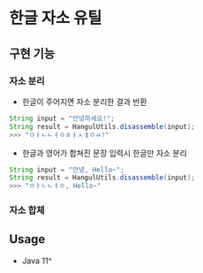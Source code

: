 # 한글 자소 유틸

## 구현 기능

### 자소 분리

- 한글이 주어지면 자소 분리한 결과 반환
```java
String input = "안녕하세요!";
String result = HangulUtils.disassemble(input);
>>> "ㅇㅏㄴㄴㅕㅇㅎㅏㅅㅔㅇㅛ!"
```
- 한글과 영어가 합쳐진 문장 입력시 한글만 자소 분리

```java
String input = "안녕, Hello~";
String result = HangulUtils.disassemble(input);
>>> "ㅇㅏㄴㄴㅕㅇ, Hello~"
```


### 자소 합체

## Usage

- Java 11^

